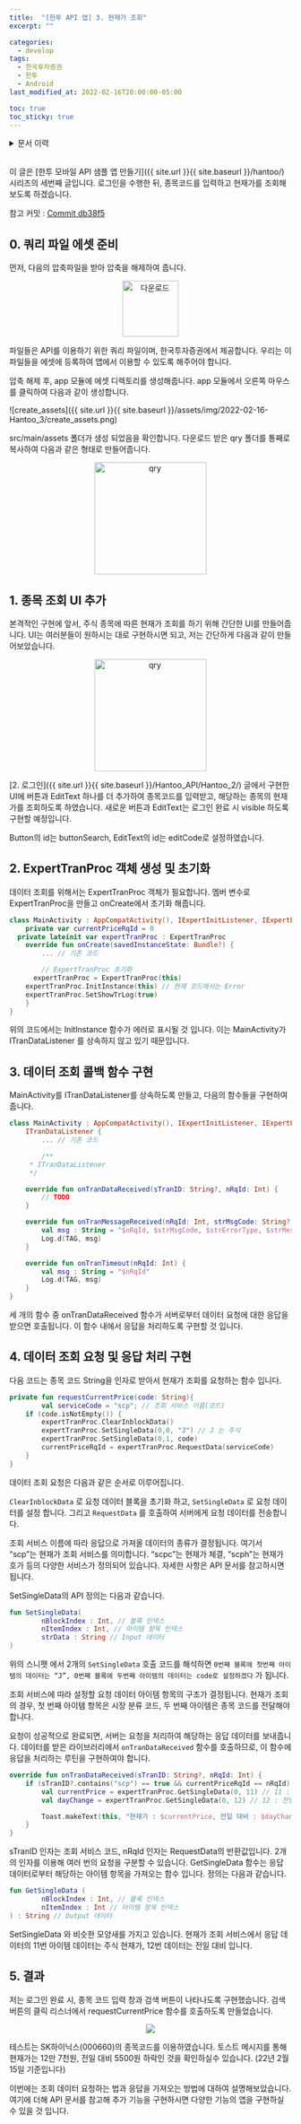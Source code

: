 ```yaml
---
title:  "[한투 API 앱] 3. 현재가 조회"
excerpt: ""

categories:
  - develop
tags:
  - 한국투자증권
  - 한투
  - Android
last_modified_at: 2022-02-16T20:00:00-05:00

toc: true
toc_sticky: true
---
```


<details>
<summary>문서 이력</summary>
<div markdown="1">
- 2022.02.16. 포스팅
</div>
</details>
<br>

이 글은 [한투 모바일 API 샘플 앱 만들기]({{ site.url }}{{ site.baseurl }}/hantoo/) 시리즈의 세번째 글입니다. 로그인을 수행한 뒤, 종목코드를 입력하고 현재가를 조회해보도록 하겠습니다.

참고 커밋 : [Commit db38f5]([https://github.com/cocoslime/HantooSample/commit/db38f54c76e8a84fc3c06ffc65bfbfd991711644](https://github.com/cocoslime/HantooSample/commit/db38f54c76e8a84fc3c06ffc65bfbfd991711644))

## 0. 쿼리 파일 에셋 준비

먼저, 다음의 압축파일을 받아 압축을 해제하여 줍니다. 

<p  align="center"><a href="https://github.com/cocoslime/HantooSample/tree/master/files/qry.zip"><img src="{{ site.url }}{{ site.baseurl }}/assets/img/download_icon.png" alt="다운로드" width="100" height="100"></a></p>


파일들은 API를 이용하기 위한 쿼리 파일이며, 한국투자증권에서 제공합니다. 우리는 이 파일들을 에셋에 등록하여 앱에서 이용할 수 있도록 해주어야 합니다.

압축 해제 후, app 모듈에 에셋 디렉토리를 생성해줍니다. app 모듈에서 오른쪽 마우스를 클릭하여 다음과 같이 생성합니다.

![create_assets]({{ site.url }}{{ site.baseurl }}/assets/img/2022-02-16-Hantoo_3/create_assets.png)

src/main/assets 폴더가 생성 되었음을 확인합니다. 다운로드 받은 qry 폴더를 통째로 복사하여 다음과 같은 형태로 만들어줍니다.

<p  align="center">
<img src="{{ site.url }}{{ site.baseurl }}/assets/img/2022-02-16-Hantoo_3/qry_folder.png" alt="qry" width="200" >
</p>

## 1. 종목 조회 UI 추가

본격적인 구현에 앞서, 주식 종목에 따른 현재가 조회를 하기 위해 간단한 UI를 만들어줍니다. UI는 여러분들이 원하시는 대로 구현하시면 되고, 저는 간단하게 다음과 같이 만들어보았습니다.


<p  align="center">
<img src="{{ site.url }}{{ site.baseurl }}/assets/img/2022-02-16-Hantoo_3/android_ui.png" alt="qry" width="200" >
</p>

[2. 로그인]({{ site.url }}{{ site.baseurl }}/Hantoo_API/Hantoo_2/) 글에서 구현한 UI에 버튼과 EditText 하나를 더 추가하여 종목코드를 입력받고, 해당하는 종목의 현재가를 조회하도록 하였습니다. 새로운 버튼과 EditText는 로그인 완료 시 visible 하도록 구현할 예정입니다.

Button의 id는 buttonSearch, EditText의 id는 editCode로 설정하였습니다.

## 2. ExpertTranProc 객체 생성 및 초기화

데이터 조회를 위해서는 ExpertTranProc 객체가 필요합니다. 멤버 변수로 ExpertTranProc을 만들고 onCreate에서 초기화 해줍니다.

```kotlin
class MainActivity : AppCompatActivity(), IExpertInitListener, IExpertLoginListener {
	private var currentPriceRqId = 0
  private lateinit var expertTranProc : ExpertTranProc
	override fun onCreate(savedInstanceState: Bundle?) {
		... // 기존 코드

		// ExpertTranProc 초기화
	  expertTranProc = ExpertTranProc(this)
    expertTranProc.InitInstance(this) // 현재 코드에서는 Error
    expertTranProc.SetShowTrLog(true)		
	}
}
```

위의 코드에서는 InitInstance 함수가 에러로 표시될 것 입니다. 이는 MainActivity가 ITranDataListener 를 상속하지 않고 있기 때문입니다.

## 3. 데이터 조회 콜백 함수 구현

MainActivity를 ITranDataListener를 상속하도록 만들고, 다음의 함수들을 구현하여 줍니다.

```kotlin
class MainActivity : AppCompatActivity(), IExpertInitListener, IExpertLoginListener,
    ITranDataListener {
		... // 기존 코드

		/**
     * ITranDataListener
     */

    override fun onTranDataReceived(sTranID: String?, nRqId: Int) {
        // TODO
    }

    override fun onTranMessageReceived(nRqId: Int, strMsgCode: String?, strErrorType: String?,strMessage: String? ) {
        val msg : String = "$nRqId, $strMsgCode, $strErrorType, $strMessage"
        Log.d(TAG, msg)
    }

    override fun onTranTimeout(nRqId: Int) {
        val msg : String = "$nRqId"
        Log.d(TAG, msg)
    }
}
```

세 개의 함수 중 onTranDataReceived 함수가 서버로부터 데이터 요청에 대한 응답을 받으면 호출됩니다. 이 함수 내에서 응답을 처리하도록 구현할 것 입니다.

## 4. 데이터 조회 요청 및 응답 처리 구현

다음 코드는 종목 코드 String을 인자로 받아서 현재가 조회를 요청하는 함수 입니다.

```kotlin
private fun requestCurrentPrice(code: String){
		val serviceCode = "scp"; // 조회 서비스 이름(코드)
    if (code.isNotEmpty()) {
        expertTranProc.ClearInblockData()
        expertTranProc.SetSingleData(0,0, "J") // J 는 주식
        expertTranProc.SetSingleData(0,1, code)
        currentPriceRqId = expertTranProc.RequestData(serviceCode)
    }
}
```

데이터 조회 요청은 다음과 같은 순서로 이루어집니다. 

`ClearInblockData` 로 요청 데이터 블록을 초기화 하고, `SetSingleData` 로 요청 데이터를 설정 합니다. 그리고 `RequestData` 를 호출하여 서버에게 요청 데이터를 전송합니다.

조회 서비스 이름에 따라 응답으로 가져올 데이터의 종류가 결정됩니다. 여기서 “scp”는 현재가 조회 서비스를 의미합니다. “scpc”는 현재가 체결, “scph”는 현재가 호가 등의 다양한 서비스가 정의되어 있습니다. 자세한 사항은 API 문서를 참고하시면 됩니다.

SetSingleData의 API 정의는 다음과 같습니다.

```kotlin
fun SetSingleData(
		nBlockIndex : Int, // 블록 인덱스
		nItemIndex : Int, // 아이템 항목 인덱스
		strData : String // Input 데이터
)
```

위의 스니펫 에서 2개의 `SetSingleData` 호출 코드를 해석하면 `0번째 블록에 첫번째 아이템의 데이터는 “J”, 0번째 블록에 두번째 아이템의 데이터는 code로 설정하겠다` 가 됩니다. 

조회 서비스에 따라 설정할 요청 데이터 아이템 항목의 구조가 결정됩니다. 현재가 조회의 경우, 첫 번째 아이템 항목은 시장 분류 코드, 두 번째 아이템은 종목 코드를 전달해야 합니다. 

요청이 성공적으로 완료되면, 서버는 요청을 처리하여 해당하는 응답 데이터를 보내줍니다. 데이터를 받은 라이브러리에서 ```onTranDataReceived``` 함수를 호출하므로, 이 함수에 응답을 처리하는 루틴을 구현하여야 합니다.

```kotlin
override fun onTranDataReceived(sTranID: String?, nRqId: Int) {
    if (sTranID?.contains("scp") == true && currentPriceRqId == nRqId) {
        val currentPrice = expertTranProc.GetSingleData(0, 11) // 11 : 주식 현재가
        val dayChange = expertTranProc.GetSingleData(0, 12) // 12 : 전일 대비

        Toast.makeText(this, "현재가 : $currentPrice, 전일 대비 : $dayChange", Toast.LENGTH_SHORT).show()
    }
}
```

sTranID 인자는 조회 서비스 코드, nRqId 인자는 RequestData의 반환값입니다. 2개의 인자를 이용해 여러 번의 요청을 구분할 수 있습니다. GetSingleData 함수는 응답 데이터로부터 해당하는 아이템 항목을 가져오는 함수 입니다. 정의는 다음과 같습니다.

```kotlin
fun GetSingleData (
		nBlockIndex : Int, // 블록 인덱스
		nItemIndex : Int // 아이템 항목 인덱스
) : String // Output 데이터
```

SetSingleData 와 비슷한 모양새를 가지고 있습니다. 현재가 조회 서비스에서 응답 데이터의 11번 아이템 데이터는 주식 현재가, 12번 데이터는 전일 대비 입니다.

## 5. 결과

저는 로그인 완료 시, 종목 코드 입력 창과 검색 버튼이 나타나도록 구현했습니다. 검색 버튼의 클릭 리스너에서 requestCurrentPrice 함수를 호출하도록 만들었습니다.

<p align="center">
    <img src="{{ site.url }}{{ site.baseurl }}/assets/img/2022-02-16-Hantoo_3/result.jpeg">
</p>

테스트는 SK하이닉스(000660)의 종목코드를 이용하였습니다. 토스트 메시지를 통해 현재가는 12만 7천원, 전일 대비 5500원 하락인 것을 확인하실수 있습니다. (22년 2월 15일 기준입니다)

이번에는 조회 데이터 요청하는 법과 응답을 가져오는 방법에 대하여 설명해보았습니다. 여기에 더해 API 문서를 참고해 추가 기능을 구현하시면 다양한 기능의 앱을 구현하실 수 있을 것 입니다.